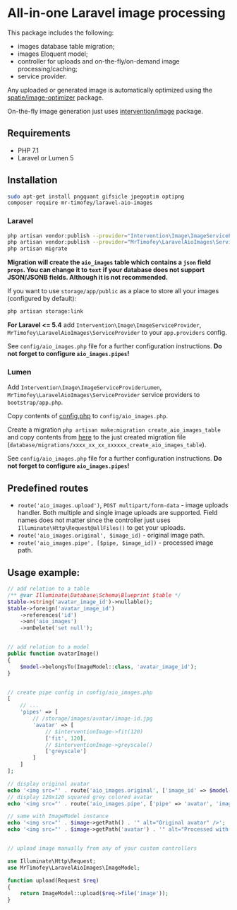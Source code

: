 # All-in-one Laravel image processing

This package includes the following:
* images database table migration;
* images Eloquent model;
* controller for uploads and on-the-fly/on-demand image processing/caching;
* service provider.

Any uploaded or generated image is automatically optimized using the
[spatie/image-optimizer](https://github.com/spatie/image-optimizer) package.

On-the-fly image generation just uses [intervention/image](http://image.intervention.io/) package.

## Requirements

* PHP 7.1
* Laravel or Lumen 5

## Installation

```bash
sudo apt-get install pngquant gifsicle jpegoptim optipng
composer require mr-timofey/laravel-aio-images
```

### Laravel

```bash
php artisan vendor:publish --provider="Intervention\Image\ImageServiceProviderLaravel5"
php artisan vendor:publish --provider="MrTimofey\LaravelAioImages\ServiceProvider"
php artisan migrate
```

**Migration will create the `aio_images` table which contains a `json` field `props`.
You can change it to `text` if your database does not support JSON/JSONB fields.
Although it is not recommended.**

If you want to use `storage/app/public` as a place to store all your images (configured by default):

```bash
php artisan storage:link
```

**For Laravel <= 5.4** add
`Intervention\Image\ImageServiceProvider`,
`MrTimofey\LaravelAioImages\ServiceProvider`
to your `app.providers` config.

See `config/aio_images.php` file for a further configuration instructions.
**Do not forget to configure `aio_images.pipes`!**

### Lumen

Add `Intervention\Image\ImageServiceProviderLumen`, `MrTimofey\LaravelAioImages\ServiceProvider`
service providers to `bootstrap/app.php`.

Copy contents of
[config.php](https://raw.githubusercontent.com/mrTimofey/laravel-aio-images/master/config.php)
to `config/aio_images.php`.

Create a migration `php artisan make:migration create_aio_images_table` and copy contents
from [here](https://raw.githubusercontent.com/mrTimofey/laravel-aio-images/master/migrations/2000_01_01_000000_create_aio_images_table.php)
to the just created migration file (`database/migrations/xxxx_xx_xx_xxxxxx_create_aio_images_table`).

See `config/aio_images.php` file for a further configuration instructions.
**Do not forget to configure `aio_images.pipes`!**

## Predefined routes

* `route('aio_images.upload')`, `POST multipart/form-data` - image uploads handler.
	Both multiple and single image uploads are supported.
	Field names does not matter since the controller just uses `Illuminate\Http\Request@allFiles()` to get your uploads.
* `route('aio_images.original', $image_id)` - original image path.
* `route('aio_images.pipe', [$pipe, $image_id])` - processed image path.

## Usage example:

```php
// add relation to a table
/** @var Illuminate\Database\Schema\Blueprint $table */
$table->string('avatar_image_id')->nullable();
$table->foreign('avatar_image_id')
	->references('id')
	->on('aio_images')
	->onDelete('set null');


// add relation to a model
public function avatarImage()
{
	$model->belongsTo(ImageModel::class, 'avatar_image_id');
}


// create pipe config in config/aio_images.php
[
	// ...
	'pipes' => [
		// /storage/images/avatar/image-id.jpg
		'avatar' => [
			// $interventionImage->fit(120)
			['fit', 120],
			// $interventionImage->greyscale()
			['greyscale']
		]
	]
];

// display original avatar
echo '<img src="' . route('aio_images.original', ['image_id' => $model->avatar_image_id]) . '" alt="Original avatar" />';
// display 120x120 squared grey colored avatar
echo '<img src="' . route('aio_images.pipe', ['pipe' => 'avatar', 'image_id' => $model->avatar_image_id]) . '" alt="Processed with pipe [avatar]" />';

// same with ImageModel instance
echo '<img src="' . $image->getPath() . '" alt="Original avatar" />';
echo '<img src="' . $image->getPath('avatar') . '" alt="Processed with pipe [avatar]" />';


// upload image manually from any of your custom controllers

use Illuminate\Http\Request;
use MrTimofey\LaravelAioImages\ImageModel;

function upload(Request $req)
{
	return ImageModel::upload($req->file('image'));
}

```

